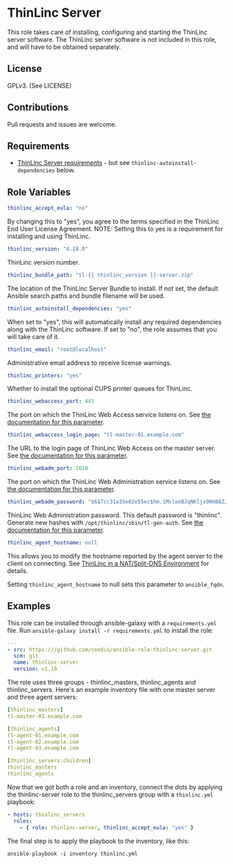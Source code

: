 ThinLinc Server
===============

This role takes care of installing, configuring and starting the
ThinLinc server software. The ThinLinc server software is not included
in this role, and will have to be obtained separately.


License
-------

GPLv3. (See LICENSE)


Contributions
-------------

Pull requests and issues are welcome.


Requirements
------------

 - [ThinLinc Server requirements](https://www.cendio.com/resources/docs/tag/requirements_server.html) - but see `thinlinc-autoinstall-dependencies` below.


Role Variables
--------------

```yaml
thinlinc_accept_eula: "no"
```

By changing this to "yes", you agree to the terms specified in the
ThinLinc End User License Agreement. NOTE: Setting this to yes is a
requirement for installing and using ThinLinc.

```yaml
thinlinc_version: "4.18.0"
```

ThinLinc version number.

```yaml
thinlinc_bundle_path: "tl-{{ thinlinc_version }}-server.zip"
```

The location of the ThinLinc Server Bundle to install. If not set, the
default Ansible search paths and bundle filename will be used.

```yaml
thinlinc_autoinstall_dependencies: "yes"
```

When set to "yes", this will automatically install any required
dependencies along with the ThinLinc software. If set to "no", the
role assumes that you will take care of it.

```yaml
thinlinc_email: "root@localhost"
```

Administrative email address to receive license warnings.

```yaml
thinlinc_printers: "yes"
```

Whether to install the optional CUPS printer queues for ThinLinc.

```yaml
thinlinc_webaccess_port: 443
```

The port on which the ThinLinc Web Access service listens on. See
[the documentation for this
parameter](https://www.cendio.com/resources/docs/tag-devel/html/config_webaccess.html#server-config-webaccess-listen_port).

```yaml
thinlinc_webaccess_login_page: "tl-master-01.example.com"
```

The URL to the login page of ThinLinc Web Access on the master server.
See [the documentation for this
parameter](https://www.cendio.com/resources/docs/tag-devel/html/config_webaccess.html#server-config-webaccess-login_page).

```yaml
thinlinc_webadm_port: 1010
```

The port on which the ThinLinc Web Administration service listens on. See
[the documentation for this
parameter](https://www.cendio.com/resources/docs/tag-devel/html/config_tlwebadm.html#server-config-tlwebadm-listen_port).

```yaml
thinlinc_webadm_password: "$6$7cc31a35e02e55ec$hm.1MsloeBJqNKljx9RH88Z/eRKZCka5ZlabkZGj0nYXh0IaxaiYucsDD.fGJ5sNPthWf63pXkCn9Nu0ua2Ye1"
```

ThinLinc Web Administration password. This default password is
"thinlinc". Generate new hashes with `/opt/thinlinc/sbin/tl-gen-auth`.
See [the documentation for this
parameter](https://www.cendio.com/resources/docs/tag-devel/html/config_tlwebadm.html#server-config-tlwebadm-password).

```yaml
thinlinc_agent_hostname: null
```

This allows you to modify the hostname reported by the agent server to
the client on connecting. See [ThinLinc in a NAT/Split-DNS
Environment](https://www.cendio.com/resources/docs/tag/network.html#network_nat)
for details. 

Setting `thinlinc_agent_hostname` to null sets this parameter to `ansible_fqdn`.


Examples
--------

This role can be installed through ansible-galaxy with a
`requirements.yml` file. Run `ansible-galaxy install -r
requirements.yml` to install the role:

```yml
---
- src: https:///github.com/cendio/ansible-role-thinlinc-server.git
  scm: git
  name: thinlinc-server
  version: v1.10
```

The role uses three groups - thinlinc_masters, thinlinc_agents and
thinlinc_servers. Here's an example inventory file with one master
server and three agent servers:

```yaml
[thinlinc_masters]
tl-master-01.example.com

[thinlinc_agents]
tl-agent-01.example.com
tl-agent-02.example.com
tl-agent-03.example.com

[thinlinc_servers:children]
thinlinc_masters
thinlinc_agents
```

Now that we got both a role and an inventory, connect the dots by
applying the thinlinc-server role to the thinlinc_servers group with a
`thinlinc.yml` playbook:

```yaml
- hosts: thinlinc_servers
  roles:
    - { role: thinlinc-server, thinlinc_accept_eula: "yes" }
```

The final step is to apply the playbook to the inventory, like this:

`ansible-playbook -i inventory thinlinc.yml`
